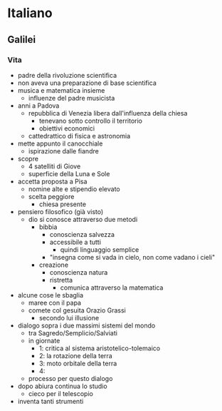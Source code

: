 # Italiano
## Galilei

### Vita

- padre della rivoluzione scientifica
- non aveva una preparazione di base scientifica
- musica e matematica insieme
  - influenze del padre musicista
- anni a Padova
  - repubblica di Venezia libera dall'influenza della chiesa
    - tenevano sotto controllo il territorio
    - obiettivi economici
  - cattedrattico di fisica e astronomia
- mette appunto il canocchiale
  - ispirazione dalle fiandre
- scopre
  - 4 satelliti di Giove
  - superficie della Luna e Sole
- accetta proposta a Pisa
  - nomine alte e stipendio elevato
  - scelta peggiore
    - chiesa presente
- pensiero filosofico (già visto)
  - dio si conosce attraverso due metodi
    - bibbia
      - conoscienza salvezza
      - accessibile a tutti
        - quindi linguaggio semplice
      - "insegna come si vada in cielo, non come vadano i cieli"
    - creazione
      - conoscienza natura
      - ristretta
        - comunica attraverso la matematica
- alcune cose le sbaglia
  - maree con il papa
  - comete col gesuita Orazio Grassi
    - secondo lui illusione
- dialogo sopra i due massimi sistemi del mondo
  - tra Sagredo/Semplicio/Salviati
  - in giornate
    - 1: critica al sistema aristotelico-tolemaico
    - 2: la rotazione della terra
    - 3: moto orbitale della terra
    - 4: 
  - processo per questo dialogo
- dopo abiura continua lo studio
  - cieco per il telescopio
- inventa tanti strumenti
